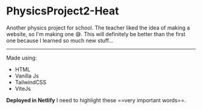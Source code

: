 # PhysicsProject2-Heat

Another physics project for school. The teacher liked the idea of making a website, so I'm making one 😅. This will definitely be better than the first one because I learned so much new stuff...

------
Made using: 
* HTML
* Vanilla Js
* TailwindCSS 
* ViteJs  

**Deployed in Netlify**
I need to highlight these ==very important words==.
